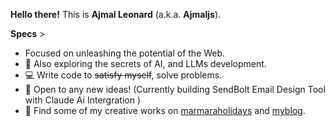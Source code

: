 **Hello there!** This is **Ajmal Leonard** (a.k.a. **Ajmaljs**).

**Specs** >

- Focused on unleashing the potential of the Web.
- 🙈 Also exploring the secrets of  AI, and LLMs development.
- 💻 Write code to ~~satisfy myself~~, solve problems.
- 🤗 Open to any new ideas! (Currently building SendBolt Email Design Tool with Claude Ai Intergration )
- 🐾 Find some of my creative works on [marmaraholidays](https://marmaraholidays.com/) and [myblog](https://ajmaljs.com/).
